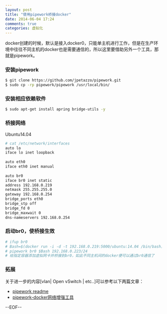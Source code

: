 ```yaml
---
layout: post
title: "使用pipework桥接docker"
date: 2014-06-04 17:24
comments: true
categories: 虚拟化
---
```


docker创建的时候，默认是接入docker0，只能单主机进行工作，但是在生产环境中往往不同主机的docker也是需要通信的，所以这里要借助另外一个工具，那就是pipework。

<!--more-->

### 安装pipework

``` bash
$ git clone https://github.com/jpetazzo/pipework.git
$ sudo cp -rp pipework/pipework /usr/local/bin/
```
 
### 安装相应依赖软件
 
``` bash
$ sudo apt-get install apring bridge-utils -y
```
 
### 桥接网络
 
Ubuntu14.04
 
``` bash
# cat /etc/network/interfaces
auto lo
iface lo inet loopback
 
auto eth0
iface eth0 inet manual
 
auto br0
iface br0 inet static
address 192.168.0.219
netmask 255.255.255.0
gateway 192.168.0.254
bridge_ports eth0
bridge_stp off
bridge_fd 0
bridge_maxwait 0
dns-nameservers 192.168.0.254
```
 
### 启动br0，使桥接生效
 
``` bash
# ifup br0
# Bash=$(docker run -i -d -t 192.168.0.219:5000/ubuntu:14.04 /bin/bash)
# pipework br0 $Bash 192.168.0.223/24 
# 给指定容器添加虚拟网卡并桥接到br0，如此不同主机间的docker便可以通过br0通信了
```

### 拓展

关于进一步的内容[vlan| Open vSwitch | etc..]可以参考以下两篇文章：

* [pipework readme](https://github.com/jpetazzo/pipework/blob/master/README.md)
* [pipework-docker网络增强工具](http://peerxu.github.io/blog/2014/04/07/docker-with-openvswitch.html)

--EOF--

